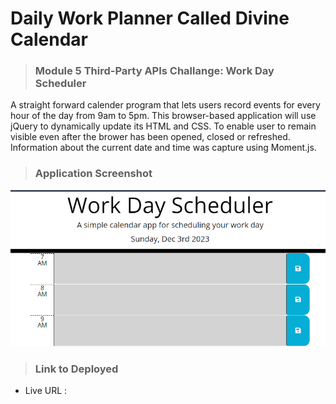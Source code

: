 # Daily Work Planner Called Divine Calendar

>### Module 5 Third-Party APIs Challange: Work Day Scheduler

A straight forward calender program that lets users record events for every hour of the day from 9am to 5pm. This browser-based application will use jQuery to dynamically update its HTML and CSS. To enable user to remain visible even after the brower has been opened, closed or refreshed. Information about the current date and time was capture using Moment.js.

>### Application Screenshot
![img](./assets/img/application.png)


>### Link to Deployed
* Live URL : 
